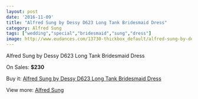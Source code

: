 ```yaml
---
layout: post
date: '2016-11-09'
title: "Alfred Sung by Dessy D623 Long Tank Bridesmaid Dress"
category: Alfred Sung
tags: ["wedding","special","bridesmaid","sung","dress"]
image: http://www.eudances.com/13730-thickbox_default/alfred-sung-by-dessy-d623-long-tank-bridesmaid-dress.jpg
---
```

Alfred Sung by Dessy D623 Long Tank Bridesmaid Dress

On Sales: **$230**
<a href="https://www.eudances.com/en/alfred-sung/4132-alfred-sung-by-dessy-d623-long-tank-bridesmaid-dress.html"><amp-img layout="responsive" width="600" height="600" src="//www.eudances.com/13730-thickbox_default/alfred-sung-by-dessy-d623-long-tank-bridesmaid-dress.jpg" alt="Alfred Sung by Dessy D623 Long Tank Bridesmaid Dress 0" /></a>
<a href="https://www.eudances.com/en/alfred-sung/4132-alfred-sung-by-dessy-d623-long-tank-bridesmaid-dress.html"><amp-img layout="responsive" width="600" height="600" src="//www.eudances.com/13731-thickbox_default/alfred-sung-by-dessy-d623-long-tank-bridesmaid-dress.jpg" alt="Alfred Sung by Dessy D623 Long Tank Bridesmaid Dress 1" /></a>

Buy it: [Alfred Sung by Dessy D623 Long Tank Bridesmaid Dress](https://www.eudances.com/en/alfred-sung/4132-alfred-sung-by-dessy-d623-long-tank-bridesmaid-dress.html "Alfred Sung by Dessy D623 Long Tank Bridesmaid Dress")

View more: [Alfred Sung](https://www.eudances.com/en/52-alfred-sung "Alfred Sung")
